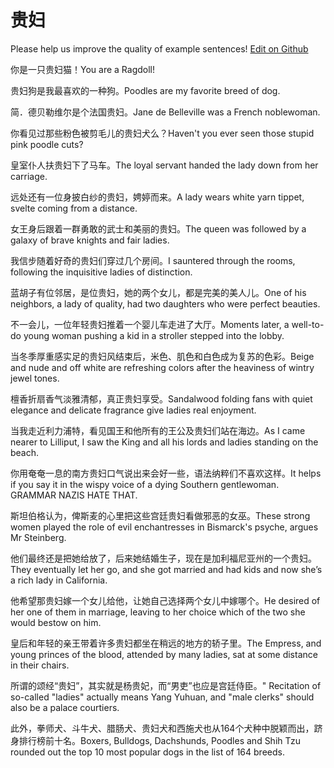 # 贵妇

Please help us improve the quality of example sentences! [Edit on Github](https://github.com/jiyushe/jiyu-example-sentence-source/blob/main/chinese/guifu.md)

<p><span class="chinese">你是一只贵妇猫！</span><span class="english">You are a Ragdoll!</span></p>

<p><span class="chinese">贵妇狗是我最喜欢的一种狗。</span><span class="english">Poodles are my favorite breed of dog.</span></p>

<p><span class="chinese">简．德贝勒维尔是个法国贵妇。</span><span class="english">Jane de Belleville was a French noblewoman.</span></p>

<p><span class="chinese">你看见过那些粉色被剪毛儿的贵妇犬么？</span><span class="english">Haven't you ever seen those stupid pink poodle cuts?</span></p>

<p><span class="chinese">皇室仆人扶贵妇下了马车。</span><span class="english">The loyal servant handed the lady down from her carriage.</span></p>

<p><span class="chinese">远处还有一位身披白纱的贵妇，娉婷而来。</span><span class="english">A lady wears white yarn tippet, svelte coming from a distance.</span></p>

<p><span class="chinese">女王身后跟着一群勇敢的武士和美丽的贵妇。</span><span class="english">The queen was followed by a galaxy of brave knights and fair ladies.</span></p>

<p><span class="chinese">我信步随着好奇的贵妇们穿过几个房间。</span><span class="english">I sauntered through the rooms, following the inquisitive ladies of distinction.</span></p>

<p><span class="chinese">蓝胡子有位邻居，是位贵妇，她的两个女儿，都是完美的美人儿。</span><span class="english">One of his neighbors, a lady of quality, had two daughters who were perfect beauties.</span></p>

<p><span class="chinese">不一会儿，一位年轻贵妇推着一个婴儿车走进了大厅。</span><span class="english">Moments later, a well-to-do young woman pushing a kid in a stroller stepped into the lobby.</span></p>

<p><span class="chinese">当冬季厚重感实足的贵妇风结束后，米色、肌色和白色成为复苏的色彩。</span><span class="english">Beige and nude and off white are refreshing colors after the heaviness of wintry jewel tones.</span></p>

<p><span class="chinese">檀香折扇香气淡雅清郁，真正贵妇享受。</span><span class="english">Sandalwood folding fans with quiet elegance and delicate fragrance give ladies real enjoyment.</span></p>

<p><span class="chinese">当我走近利力浦特，看见国王和他所有的王公及贵妇们站在海边。</span><span class="english">As I came nearer to Lilliput, I saw the King and all his lords and ladies standing on the beach.</span></p>

<p><span class="chinese">你用奄奄一息的南方贵妇口气说出来会好一些，语法纳粹们不喜欢这样。</span><span class="english">It helps if you say it in the wispy voice of a dying Southern gentlewoman. GRAMMAR NAZIS HATE THAT.</span></p>

<p><span class="chinese">斯坦伯格认为，俾斯麦的心里把这些宫廷贵妇看做邪恶的女巫。</span><span class="english">These strong women played the role of evil enchantresses in Bismarck's psyche, argues Mr Steinberg.</span></p>

<p><span class="chinese">他们最终还是把她给放了，后来她结婚生子，现在是加利福尼亚州的一个贵妇。</span><span class="english">They eventually let her go, and she got married and had kids and now she’s a rich lady in California.</span></p>

<p><span class="chinese">他希望那贵妇嫁一个女儿给他，让她自己选择两个女儿中嫁哪个。</span><span class="english">He desired of her one of them in marriage, leaving to her choice which of the two she would bestow on him.</span></p>

<p><span class="chinese">皇后和年轻的亲王带着许多贵妇都坐在稍远的地方的轿子里。</span><span class="english">The Empress, and young princes of the blood, attended by many ladies, sat at some distance in their chairs.</span></p>

<p><span class="chinese">所谓的颂经“贵妇”，其实就是杨贵妃，而“男吏”也应是宫廷侍臣。</span><span class="english">" Recitation of so-called "ladies" actually means Yang Yuhuan, and "male clerks" should also be a palace courtiers.</span></p>

<p><span class="chinese">此外，拳师犬、斗牛犬、腊肠犬、贵妇犬和西施犬也从164个犬种中脱颖而出，跻身排行榜前十名。</span><span class="english">Boxers, Bulldogs, Dachshunds, Poodles and Shih Tzu rounded out the top 10 most popular dogs in the list of 164 breeds.</span></p>

